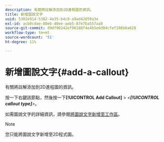 ```yaml
---
description: 有關將註解添加到2D進程圖的資訊。
title: 新增圖說文字
uuid: 5302e914-5382-4a35-b4c8-a9ad42859a3e
exl-id: acb0cdae-80eb-48ee-aeb5-87e7ba557aa8
source-git-commit: d9df90242ef96188f4e4b5e6d04cfef196b0a628
workflow-type: tm+mt
source-wordcount: '51'
ht-degree: 11%

---
```


# 新增圖說文字{#add-a-callout}

有關將註解添加到2D進程圖的資訊。

按一下右鍵該節點，然後按一下&#x200B;**[!UICONTROL Add Callout]** > *&lt;**[!UICONTROL callout type]**>*。

如需圖說文字的詳細資訊，請參閱[將圖說文字新增至工作區](../../../../home/c-get-started/c-vis/c-call-wkspc.md#concept-212b09e763044d938987b4a9c658adc0)。

>[!NOTE]
>
>您只能將圖說文字新增至2D程式圖。
